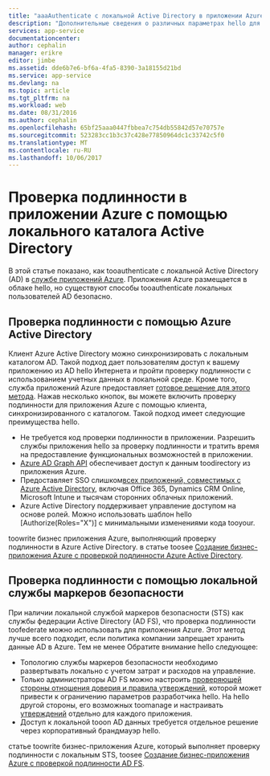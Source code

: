 ```yaml
---
title: "aaaAuthenticate с локальной Active Directory в приложении Azure | Документы Microsoft"
description: "Дополнительные сведения о различных параметрах hello для бизнес приложений в службе приложений Azure tooauthenticate с локальной Active Directory"
services: app-service
documentationcenter: 
author: cephalin
manager: erikre
editor: jimbe
ms.assetid: dde6b7e6-bf6a-4fa5-8390-3a18155d21bd
ms.service: app-service
ms.devlang: na
ms.topic: article
ms.tgt_pltfrm: na
ms.workload: web
ms.date: 08/31/2016
ms.author: cephalin
ms.openlocfilehash: 65bf25aaa0447fbbea7c754db55842d57e70757e
ms.sourcegitcommit: 523283cc1b3c37c428e77850964dc1c33742c5f0
ms.translationtype: MT
ms.contentlocale: ru-RU
ms.lasthandoff: 10/06/2017
---
```

# <a name="authenticate-with-on-premises-active-directory-in-your-azure-app"></a>Проверка подлинности в приложении Azure с помощью локального каталога Active Directory
В этой статье показано, как tooauthenticate с локальной Active Directory (AD) в [службе приложений Azure](../app-service/app-service-value-prop-what-is.md). Приложения Azure размещается в облаке hello, но существуют способы tooauthenticate локальных пользователей AD безопасно. 

## <a name="authenticate-through-azure-active-directory"></a>Проверка подлинности с помощью Azure Active Directory
Клиент Azure Active Directory можно синхронизировать с локальным каталогом AD. Такой подход дает пользователям доступ к вашему приложению из AD hello Интернета и пройти проверку подлинности с использованием учетных данных в локальной среде. Кроме того, служба приложений Azure предоставляет [готовое решение для этого метода](../app-service-mobile/app-service-mobile-how-to-configure-active-directory-authentication.md). Нажав несколько кнопок, вы можете включить проверку подлинности для приложения Azure с помощью клиента, синхронизированного с каталогом. Такой подход имеет следующие преимущества hello.

* Не требуется код проверки подлинности в приложении. Разрешить службы приложения hello за проверку подлинности и тратить время на предоставление функциональных возможностей в приложении.
* [Azure AD Graph API](http://msdn.microsoft.com/library/azure/hh974476.aspx) обеспечивает доступ к данным toodirectory из приложения Azure.
* Предоставляет SSO слишком[всех приложений, совместимых с Azure Active Directory](/marketplace/active-directory/), включая Office 365, Dynamics CRM Online, Microsoft Intune и тысячам сторонних облачных приложений. 
* Azure Active Directory поддерживает управление доступом на основе ролей. Можно использовать шаблон hello [Authorize(Roles="X")] с минимальными изменениями кода tooyour.

toowrite бизнес приложения Azure, выполняющий проверку подлинности в Azure Active Directory. в статье toosee [Создание бизнес-приложения Azure с проверкой подлинности Azure Active Directory](web-sites-dotnet-lob-application-azure-ad.md).

## <a name="authenticate-through-an-on-premises-sts"></a>Проверка подлинности с помощью локальной службы маркеров безопасности
При наличии локальной службой маркеров безопасности (STS) как службы федерации Active Directory (AD FS), что проверка подлинности toofederate можно использовать для приложения Azure. Этот метод лучше всего подходит, если политика компании запрещает хранить данные AD в Azure. Тем не менее Обратите внимание hello следующее:

* Топологию службы маркеров безопасности необходимо развертывать локально с учетом затрат и расходов на управление.
* Только администраторы AD FS можно настроить [проверяющей стороны отношения доверия и правила утверждений](http://technet.microsoft.com/library/dd807108.aspx), которой может привести к ограничению параметров разработчика hello. На hello другой стороны, его возможных toomanage и настраивать [утверждений](http://technet.microsoft.com/library/ee913571.aspx) отдельно для каждого приложения.
* Доступ к локальной tooon AD данных требуется отдельное решение через корпоративный брандмауэр hello.

статье toowrite бизнес-приложения Azure, который выполняет проверку подлинности с локальным STS, toosee [Создание бизнес-приложения Azure с проверкой подлинности AD FS](web-sites-dotnet-lob-application-adfs.md).

